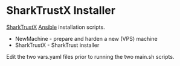 # SharkTrustX Installer

[SharkTrustX](https://github.com/RealTimeLogic/SharkTrustX) [Ansible](https://en.wikipedia.org/wiki/Ansible_(software)) installation scripts.

- NewMachine - prepare and harden a new (VPS) machine
- SharkTrustX - SharkTrust installer

Edit the two vars.yaml files prior to running the two main.sh scripts.
